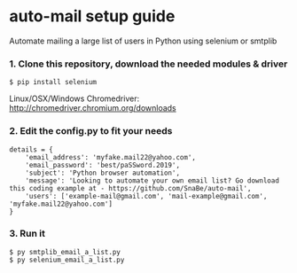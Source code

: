 # auto-mail setup guide
Automate mailing a large list of users in Python using selenium or smtplib


### 1. Clone this repository, download the needed modules & driver
```
$ pip install selenium
```
Linux/OSX/Windows Chromedriver: http://chromedriver.chromium.org/downloads

### 2. Edit the config.py to fit your needs

```
details = {
	'email_address': 'myfake.mail22@yahoo.com',
	'email_password': 'best/paSSword.2019',
	'subject': 'Python browser automation',
	'message': 'Looking to automate your own email list? Go download this coding example at - https://github.com/SnaBe/auto-mail',
	'users': ['example-mail@gmail.com', 'mail-example@gmail.com', 'myfake.mail22@yahoo.com']
}

```

### 3. Run it
```
$ py smtplib_email_a_list.py
$ py selenium_email_a_list.py

```
